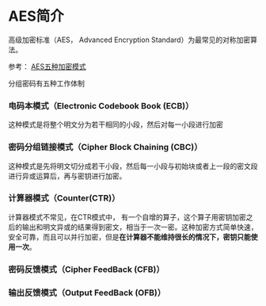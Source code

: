 # AES简介

高级加密标准（AES， Advanced Encryption Standard）为最常见的对称加密算法。

参考： [AES五种加密模式](https://www.cnblogs.com/starwolf/p/3365834.html)

分组密码有五种工作体制

### 电码本模式（Electronic Codebook Book (ECB)）

这种模式是将整个明文分为若干相同的小段，然后对每一小段进行加密

### 密码分组链接模式（Cipher Block Chaining (CBC)）

这种模式是先将明文切分成若干小段，然后每一小段与初始块或者上一段的密文段进行异或运算后，再与密钥进行加密。  

### 计算器模式（Counter(CTR)）

计算器模式不常见，在CTR模式中， 有一个自增的算子，这个算子用密钥加密之后的输出和明文异或的结果得到密文，相当于一次一密。这种加密方式简单快速，安全可靠，而且可以并行加密，但是**在计算器不能维持很长的情况下，密钥只能使用一次**。

### 密码反馈模式（Cipher FeedBack (CFB)）

### 输出反馈模式（Output FeedBack (OFB)）

